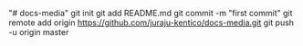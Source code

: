 "# docs-media"  git init git add README.md git commit -m "first commit" git remote add origin https://github.com/juraju-kentico/docs-media.git git push -u origin master
